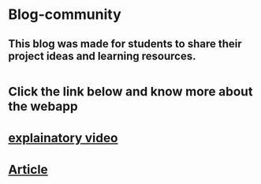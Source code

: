 # Blog-community

<b><h2> This blog was made for students to share their project ideas and learning resources. <b /><h2 />

### Click the link below and know more about the webapp

### [explainatory video](https://www.instagram.com/tv/CIcdWPonmY0/?utm_source=ig_web_copy_link)

### [Article](https://sites.google.com/view/about-stddev/home)
